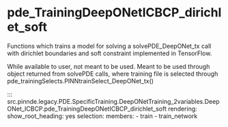 # pde_TrainingDeepONetICBCP_dirichlet_soft

Functions which trains a model for solving a solvePDE_DeepONet_tx call with dirichlet boundaries and soft constraint implemented in TensorFlow.

While available to user, not meant to be used. Meant to be used through
object returned from solvePDE calls, where training file is selected through pde_trainingSelects.PINNtrainSelect_DeepONet_tx()

::: src.pinnde.legacy.PDE.SpecificTraining.DeepONetTraining_2variables.DeepONet_ICBCP.pde_TrainingDeepONetICBCP_dirichlet_soft
    rendering:
      show_root_heading: yes
    selection:
      members:
        - train
        - train_network
